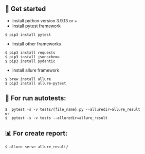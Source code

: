 ## 🏁 Get started

- Install python version 3.9.13 or +
- Install pytest framework
```
$ pip3 install pytest
```

- Install other frameworks
```
$ pip3 install requests
$ pip3 install jsonschema
$ pip3 install pydantic

```
- Install allure framework
```
$ brew install allure
$ pip3 install allure-pytest
```

## 🚀 For run autotests:
```
$  pytest -s -v tests/{file_name}.py --alluredir=allure_result
or
$  pytest -s -v tests --alluredir=allure_result
```

## 📊 For create report:
```
$ allure serve allure_result/
```